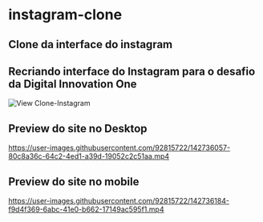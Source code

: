 # instagram-clone
## Clone da interface do instagram
## Recriando interface do Instagram para o desafio da Digital Innovation One
![View Clone-Instagram](https://user-images.githubusercontent.com/92815722/142732765-4f0abae3-bf0f-46c5-a71d-6ba216e6d12f.png)

## Preview do site no Desktop
https://user-images.githubusercontent.com/92815722/142736057-80c8a36c-64c2-4ed1-a39d-19052c2c51aa.mp4

## Preview do site no mobile
https://user-images.githubusercontent.com/92815722/142736184-f9d4f369-6abc-41e0-b662-17149ac595f1.mp4
